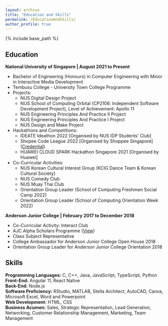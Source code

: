 ```yaml
---
layout: archive
title: "Education and Skills"
permalink: /EducationAndSkills/
author_profile: true
---
```

{% include base_path %}

## Education  
**National University of Singapore | August 2021 to Present**  
- Bachelor of Engineering (Honours) in Computer Engineering with Minor in Interactive Media Development  
- Tembusu College - University Town College Programme  
- Projects: 
  * NUS Digital Design Project  
  * NUS School of Computing Orbital (CP2106: Independent Software Development Project), Level of Achievement: Apollo 11  
  * NUS Engineering Principles And Practice II Project   
  * NUS Engineering Principles And Practice I Project  
  * NUS Design and Make Project  
- Hackathons and Competitions:
  * IDEATE Ideathon 2022 [Organised by NUS IDP Students' Club]     
  * Shopee Code League 2022 [Organised by Shoppee Singapore] ([Credential](https://www.credly.com/badges/3e4fceeb-718e-4205-b865-8e829b06c127?source=linked_in_profile)) 
  * HUAWEI CLOUD SPARK Hackathon Singapore 2021 [Organised by Huawei]  
- Co-Curricular Activities:
  * NUS Korean Cultural Interest Group (KCIG Dance Team & Korean Cultural Society)
  * NUS Comedy Club
  * NUS Muay Thai Club
  * Orientation Group Leader (School of Computing Freshmen Social Camp 2022)
  * Orientation Group Leader (School of Computing Orientation Week 2022)

**Anderson Junior College | February 2017 to December 2018**  
- Co-Curricular Activity: Interact Club  
- AJC Alpha Scholars Programme ([View](https://drive.google.com/file/d/15QQsHjDdmQS-rzZJJN8ToQtZDqbAOwsL/view?usp=drive_link))  
- Class Subject Representative
- College Ambassador for Anderson Junior College Open House 2018  
- Orientation Group Leader for Anderson Junior College Orientation 2018   

## Skills  
**Programming Languages:** C, C++, Java, JavaScript, TypeScript, Python      
**Front-End:** Angular 11, React Native    
**Back-End:** Node.js    
**Software Proficiency:** RStudio, MATLAB, Stella Architect, AutoCAD, Canva, Microsoft Excel, Word and Powerpoint    
**Web Development:** HTML, CSS  
**Business Acumen:** Sales, Strategic Representation, Lead Generation, Networking, Customer Relationship Management, Marketing, Team Management  
